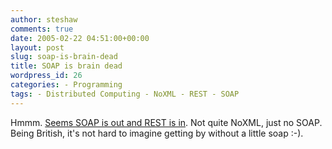 ```yaml
---
author: steshaw
comments: true
date: 2005-02-22 04:51:00+00:00
layout: post
slug: soap-is-brain-dead
title: SOAP is brain dead
wordpress_id: 26
categories: - Programming
tags: - Distributed Computing - NoXML - REST - SOAP
---
```


Hmmm. [Seems SOAP is out and REST is in](http://www.artima.com/weblogs/viewpost.jsp?thread=95113). Not quite NoXML, just no SOAP. Being British, it's not hard to imagine getting by without  a little soap :-).
